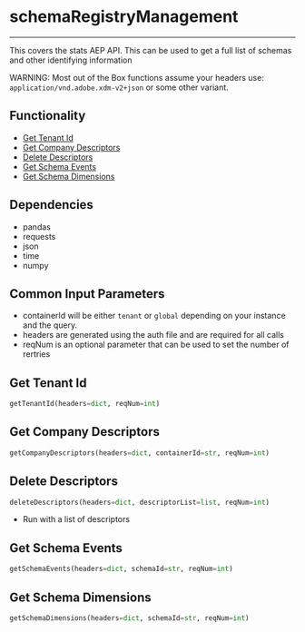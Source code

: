 # schemaRegistryManagement
-----------------------
This covers the stats AEP API. This can be used to get a full list of schemas and other identifying information

WARNING: Most out of the Box functions assume your headers use: `application/vnd.adobe.xdm-v2+json` or some other variant.

## Functionality
* [Get Tenant Id](https://github.com/jaytmii/py2AdobeDocs/blob/main/docs/schemaRegistryManagement.md#get-tenant-id)
* [Get Company Descriptors](https://github.com/jaytmii/py2AdobeDocs/blob/main/docs/schemaRegistryManagement.md#get-company-descriptors)
* [Delete Descriptors](https://github.com/jaytmii/py2AdobeDocs/blob/main/docs/schemaRegistryManagement.md#delete-descriptors)
* [Get Schema Events](https://github.com/jaytmii/py2AdobeDocs/blob/main/docs/schemaRegistryManagement.md#get-schema-events)
* [Get Schema Dimensions](https://github.com/jaytmii/py2AdobeDocs/blob/main/docs/schemaRegistryManagement.md#get-schema-dimensions)


## Dependencies
* pandas
* requests
* json
* time
* numpy

## Common Input Parameters
* containerId will be either `tenant` or `global` depending on your instance and the query.
* headers are generated using the auth file and are required for all calls
* reqNum is an optional parameter that can be used to set the number of rertries

## Get Tenant Id
```python
getTenantId(headers=dict, reqNum=int)
```

## Get Company Descriptors
```python
getCompanyDescriptors(headers=dict, containerId=str, reqNum=int)
```

## Delete Descriptors
```python
deleteDescriptors(headers=dict, descriptorList=list, reqNum=int)
```
* Run with a list of descriptors

## Get Schema Events
```python
getSchemaEvents(headers=dict, schemaId=str, reqNum=int)
```

## Get Schema Dimensions
```python
getSchemaDimensions(headers=dict, schemaId=str, reqNum=int)
```
